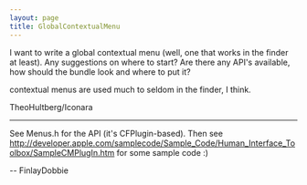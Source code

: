 ```yaml
---
layout: page
title: GlobalContextualMenu
---
```


I want to write a global contextual menu (well, one that works in the finder at least). Any suggestions on where to start? Are there any API's available, how should the bundle look and where to put it?


contextual menus are used much to seldom in the finder, I think.


TheoHultberg/Iconara

----

See Menus.h for the API (it's CFPlugin-based). Then see http://developer.apple.com/samplecode/Sample_Code/Human_Interface_Toolbox/SampleCMPlugIn.htm for some sample code :)

-- FinlayDobbie

